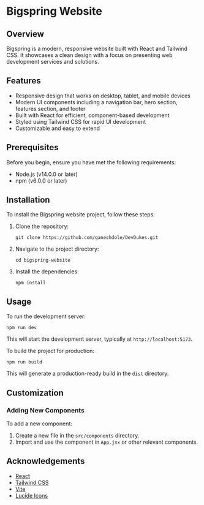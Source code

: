 # Bigspring Website

## Overview

Bigspring is a modern, responsive website built with React and Tailwind CSS. It showcases a clean design with a focus on presenting web development services and solutions.

## Features

- Responsive design that works on desktop, tablet, and mobile devices
- Modern UI components including a navigation bar, hero section, features section, and footer
- Built with React for efficient, component-based development
- Styled using Tailwind CSS for rapid UI development
- Customizable and easy to extend

## Prerequisites

Before you begin, ensure you have met the following requirements:

- Node.js (v14.0.0 or later)
- npm (v6.0.0 or later)

## Installation

To install the Bigspring website project, follow these steps:

1. Clone the repository:

   ```
   git clone https://github.com/ganeshdole/DevDukes.git
   ```

2. Navigate to the project directory:

   ```
   cd bigspring-website
   ```

3. Install the dependencies:
   ```
   npm install
   ```

## Usage

To run the development server:

```
npm run dev
```

This will start the development server, typically at `http://localhost:5173`.

To build the project for production:

```
npm run build
```

This will generate a production-ready build in the `dist` directory.

## Customization

### Adding New Components

To add a new component:

1. Create a new file in the `src/components` directory.
2. Import and use the component in `App.jsx` or other relevant components.

## Acknowledgements

- [React](https://reactjs.org/)
- [Tailwind CSS](https://tailwindcss.com/)
- [Vite](https://vitejs.dev/)
- [Lucide Icons](https://lucide.dev/)
